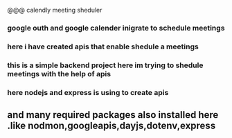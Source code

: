@@@ calendly meeting sheduler

### google outh and  google calender inigrate to schedule meetings

### here i have created apis that enable shedule a meetings

### this is a simple backend project here im trying to shedule meetings with the help of apis

### here nodejs and express is using to create apis

## and many required packages also installed here .like nodmon,googleapis,dayjs,dotenv,express